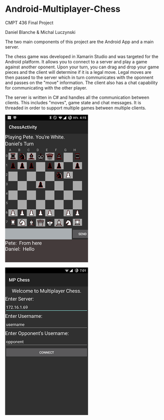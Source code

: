 # Android-Multiplayer-Chess

CMPT 436 Final Project

Daniel Blanche & Michal Luczynski

The two main components of this project are the Android App and a main server. 

The chess game was developed in Xamarin Studio and was targeted for the Android platform. It allows you to connect to a server and play a game against another oponent. Upon your turn, you can drag and drop your game pieces and the client will determine if it is a legal move. Legal moves are then passed to the server which in turn communicates with the oponnent and passes on the "move" information. The client also has a chat capability for communicating with the other player.

The server is written in C# and handles all the communication between clients. This includes "moves", game state and chat messages. It is threaded in order to support multiple games between multiple clients.

![Main Fragment](https://github.com/dblanche54/Android-Multiplayer-Chess/blob/master/Screenshots/Screenshot_2015-12-03-16-15-15.png?raw=true)

![Login Fragment](https://github.com/dblanche54/Android-Multiplayer-Chess/blob/master/Screenshots/Screenshot_2015-12-05-19-01-27.png?raw=true)
